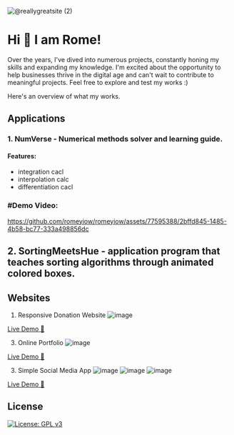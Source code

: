 
![@reallygreatsite (2)](https://github.com/romeyiow/romeyiow/assets/77595388/d46ee6a5-bc74-4bd8-bedd-0718986151ea)
<br>
# Hi 👋 I am Rome!
Over the years, I've dived into numerous projects, constantly honing my skills and expanding my knowledge. I'm excited about the opportunity to help businesses thrive in the digital age and can't wait to contribute to meaningful projects. Feel free to explore and test my works :)   

Here's an overview of what my works.

## Applications 
### 1. NumVerse - Numerical methods solver and learning guide.
#### Features:
- integration cacl 
- interpolation calc
- differentiation cacl
### #Demo Video: <br>
https://github.com/romeyiow/romeyiow/assets/77595388/2bffd845-1485-4b58-bc77-333a498856dc
## 2. SortingMeetsHue - application program that teaches sorting algorithms through animated colored boxes.

## Websites
1. Responsive Donation Website
![image](https://github.com/romeyiow/romeyiow/assets/77595388/500fe8cb-b4bd-4953-8b4e-326ac1424b68)

[Live Demo 👀](https://jcidonationwebsite.netlify.app/home)

3. Online Portfolio
![image](https://github.com/romeyiow/romeyiow/assets/77595388/eb844bd6-34dd-41ad-8333-5d03a6921867)

[Live Demo 👀](https://leafy-mochi-001fb8.netlify.app/)

3. Simple Social Media App
![image](https://github.com/romeyiow/romeyiow/assets/77595388/9ab7ccb8-cb2e-4f43-9196-1e2338622307)
![image](https://github.com/romeyiow/romeyiow/assets/77595388/cf656901-08fc-412a-9ebf-5485af1a9803)
![image](https://github.com/romeyiow/romeyiow/assets/77595388/6b03e133-6072-48c6-8439-293b3a2b9df6)

[Live Demo 👀](https://wadprojers.netlify.app/index.html)
   
<!--

![image](https://github.com/romeyiow/romeyiow/assets/77595388/26fda329-8fcf-4dd9-b575-58701da619d8)
![image](https://github.com/romeyiow/romeyiow/assets/77595388/6b54d85b-8b55-4b97-8433-b623f2e87140)
![image](https://github.com/romeyiow/romeyiow/assets/77595388/42b655dc-1ce0-4a6b-bad6-ae4d84d05a06)
![image](https://github.com/romeyiow/romeyiow/assets/77595388/9f8ea3ea-1300-4e66-92ba-76ae49b63119)

https://youtu.be/9XVPOBkYM0w
## Watch the Video

[![Watch the video](assets/videos/tmb-numverse.png)](assets/videos/vokoscreenNG-2024-06-28_00-52-21.mp4)
### [👉Live Demo 👀](https://prxncxss03.github.io/freedom-board-front-end/)
## Hi there 👋
**romeyiow/romeyiow** is a ✨ _special_ ✨ repository because its `README.md` (this file) appears on your GitHub profile.

Here are some ideas to get you started:

- 🔭 I’m currently working on ...
- 🌱 I’m currently learning ...
- 👯 I’m looking to collaborate on ...
- 🤔 I’m looking for help with ...
- 💬 Ask me about ...
- 📫 How to reach me: ...
- 😄 Pronouns: ...
- ⚡ Fun fact: ...
-->
## License
[![License: GPL v3](https://img.shields.io/badge/License-GPLv3-blue.svg)](https://www.gnu.org/licenses/gpl-3.0)

